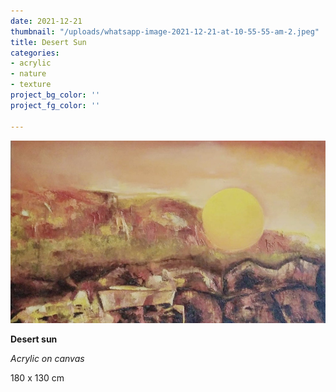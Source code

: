 ```yaml
---
date: 2021-12-21
thumbnail: "/uploads/whatsapp-image-2021-12-21-at-10-55-55-am-2.jpeg"
title: Desert Sun
categories:
- acrylic
- nature
- texture
project_bg_color: ''
project_fg_color: ''

---
```

![](/uploads/whatsapp-image-2021-12-21-at-10-55-55-am-2.jpeg)

**Desert sun**

_Acrylic on canvas_

180 x 130 cm